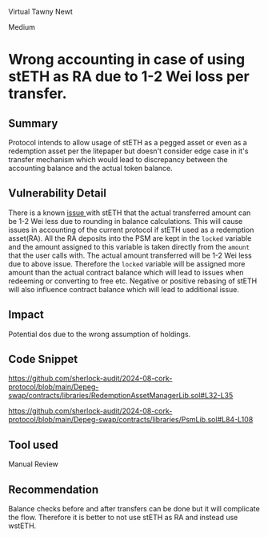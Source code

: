 Virtual Tawny Newt

Medium

# Wrong accounting in case of using stETH as RA due to 1-2 Wei loss per transfer.

## Summary
Protocol intends to allow usage of stETH as a pegged asset or even as a redemption asset per the litepaper but doesn't consider edge case in it's transfer mechanism which would lead to discrepancy between the accounting balance and the actual token balance.

## Vulnerability Detail
There is a known [issue ](https://github.com/lidofinance/lido-dao/issues/442) with stETH that the actual transferred amount can be 1-2 Wei less due to rounding in balance calculations. 
This will cause issues in accounting of the current protocol if stETH used as a redemption asset(RA). 
All the RA deposits into the PSM are kept in the ```locked``` variable and the amount assigned to this variable is taken directly from the  ```amount``` that the user calls with. The actual amount transferred will be 1-2 Wei less due to above issue. 
Therefore the ```locked``` variable will be assigned more amount than the actual contract balance which will lead to issues when redeeming or converting to free etc. Negative or positive rebasing of stETH  will also influence contract balance which will lead to additional issue. 

## Impact
Potential dos due to the wrong assumption of holdings.

## Code Snippet
https://github.com/sherlock-audit/2024-08-cork-protocol/blob/main/Depeg-swap/contracts/libraries/RedemptionAssetManagerLib.sol#L32-L35

https://github.com/sherlock-audit/2024-08-cork-protocol/blob/main/Depeg-swap/contracts/libraries/PsmLib.sol#L84-L108

## Tool used

Manual Review

## Recommendation

Balance checks before and after transfers can be done but it will complicate the flow. Therefore it is better to not use stETH as RA and instead use wstETH.
